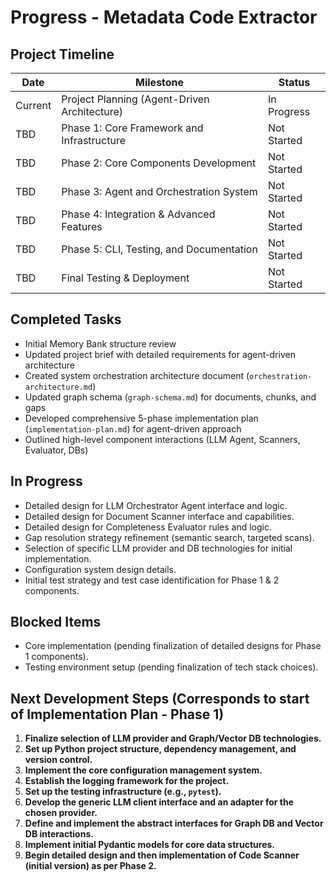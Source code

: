 # Progress - Metadata Code Extractor

## Project Timeline
| Date    | Milestone                                          | Status      |
|---------|----------------------------------------------------|-------------|
| Current | Project Planning (Agent-Driven Architecture)       | In Progress |
| TBD     | Phase 1: Core Framework and Infrastructure         | Not Started |
| TBD     | Phase 2: Core Components Development             | Not Started |
| TBD     | Phase 3: Agent and Orchestration System          | Not Started |
| TBD     | Phase 4: Integration & Advanced Features           | Not Started |
| TBD     | Phase 5: CLI, Testing, and Documentation         | Not Started |
| TBD     | Final Testing & Deployment                         | Not Started |

## Completed Tasks
- Initial Memory Bank structure review
- Updated project brief with detailed requirements for agent-driven architecture
- Created system orchestration architecture document (`orchestration-architecture.md`)
- Updated graph schema (`graph-schema.md`) for documents, chunks, and gaps
- Developed comprehensive 5-phase implementation plan (`implementation-plan.md`) for agent-driven approach
- Outlined high-level component interactions (LLM Agent, Scanners, Evaluator, DBs)

## In Progress
- Detailed design for LLM Orchestrator Agent interface and logic.
- Detailed design for Document Scanner interface and capabilities.
- Detailed design for Completeness Evaluator rules and logic.
- Gap resolution strategy refinement (semantic search, targeted scans).
- Selection of specific LLM provider and DB technologies for initial implementation.
- Configuration system design details.
- Initial test strategy and test case identification for Phase 1 & 2 components.

## Blocked Items
- Core implementation (pending finalization of detailed designs for Phase 1 components).
- Testing environment setup (pending finalization of tech stack choices).

## Next Development Steps (Corresponds to start of Implementation Plan - Phase 1)
1.  **Finalize selection of LLM provider and Graph/Vector DB technologies.**
2.  **Set up Python project structure, dependency management, and version control.**
3.  **Implement the core configuration management system.**
4.  **Establish the logging framework for the project.**
5.  **Set up the testing infrastructure (e.g., `pytest`).**
6.  **Develop the generic LLM client interface and an adapter for the chosen provider.**
7.  **Define and implement the abstract interfaces for Graph DB and Vector DB interactions.**
8.  **Implement initial Pydantic models for core data structures.**
9.  **Begin detailed design and then implementation of Code Scanner (initial version) as per Phase 2.** 